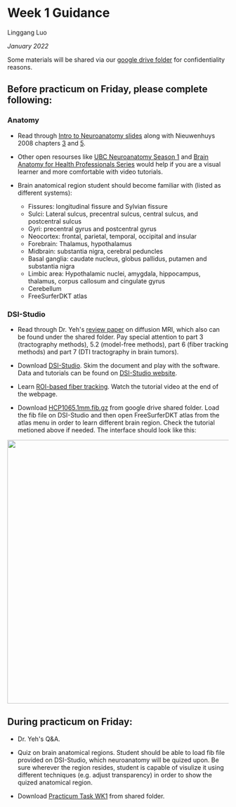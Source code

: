 # Week 1 Guidance

Linggang Luo

*January 2022*

Some materials will be shared via our [google drive folder](https://drive.google.com/drive/folders/12XGKtBVUb7i-uW_LSkMERFRhP7S95OrQ?usp=sharing) for confidentiality reasons.

## Before practicum on Friday, please complete following:

### Anatomy

- Read through [Intro to Neuroanatomy slides](https://drive.google.com/file/d/1HPWgLRGzq_l_V7UDE8PC2hVZSaLnawOr/view?usp=sharing) along with Nieuwenhuys 2008 chapters [3](https://drive.google.com/file/d/1r-MC1X7mnUOC2H4Or91BR6y2AQlZs-Dt/view?usp=sharing) and [5](https://drive.google.com/file/d/1-36-KH6Ejxe8s4m9isibjJ2HAGSkEeK2/view?usp=sharing).

- Other open resourses like [UBC Neuroanatomy Season 1](https://www.youtube.com/watch?v=xB7rXw_3gVY&t=104s) and [Brain Anatomy for Health Professionals Series](https://www.youtube.com/watch?v=_aCCsRCw78g&list=PLp9HSlEm97VXyQ32Uwjfz3dpmQ8nl63zJ&index=1&t=539s) would help if you are a visual learner and more comfortable with video tutorials.

- Brain anatomical region student should become familiar with (listed as different systems):
    - Fissures: longitudinal fissure and Sylvian fissure
    - Sulci: Lateral sulcus, precentral sulcus, central sulcus, and postcentral sulcus
    - Gyri: precentral gyrus and postcentral gyrus
    - Neocortex: frontal, parietal, temporal, occipital and insular
    - Forebrain: Thalamus, hypothalamus
    - Midbrain: substantia nigra, cerebral peduncles
    - Basal ganglia: caudate nucleus, globus pallidus, putamen and substantia nigra
    - Limbic area: Hypothalamic nuclei, amygdala, hippocampus, thalamus, corpus callosum and cingulate gyrus
    - Cerebellum  
    - FreeSurferDKT atlas

### DSI-Studio

- Read through Dr. Yeh's [review paper](Materials/paper/review.pdf) on diffusion MRI, which also can be found under the shared folder. Pay special attention to part 3 (tractography methods), 5.2 (model-free methods), part 6 (fiber tracking methods) and part 7 (DTI tractography in brain tumors).

- Download [DSI-Studio](http://dsi-studio.labsolver.org/). Skim the document and play with the software. Data and tutorials can be found on [DSI-Studio website](http://dsi-studio.labsolver.org/).

- Learn [ROI-based fiber tracking](http://dsi-studio.labsolver.org/doc/gui_t3_roi_tracking.html). Watch the tutorial video at the end of the webpage.

- Download [HCP1065.1mm.fib.gz](https://drive.google.com/file/d/16UDflRtCtJ2IAmrxrMJqq69GArU_su8H/view?usp=sharing) from google drive shared folder. Load the fib file on DSI-Studio and then open FreeSurferDKT atlas from the atlas menu in order to learn different brain region. Check the tutorial metioned above if needed. The interface should look like this:

<img src="https://user-images.githubusercontent.com/275569/149856392-53f31245-4c58-47f0-8347-57960a2a6b04.png" width="600">



## During practicum on Friday:

- Dr. Yeh's Q&A.

- Quiz on brain anatomical regions. Student should be able to load fib file provided on DSI-Studio, which neuroanatomy will be quized upon. Be sure wherever the region resides, student is capable of visulize it using different techniques (e.g. adjust transparency) in order to show the quized anatomical region.

- Download [Practicum Task WK1](https://drive.google.com/file/d/1S12jVb7iCe_gQRO_BGZ-ig9cLtTOuvar/view?usp=sharing) from shared folder. 



